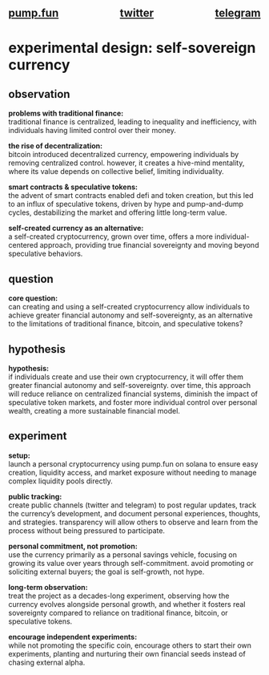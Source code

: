 <h2>
  <div style="display: flex; justify-content: space-between;">
    <span><a href="https://pump.fun/coin/24A5FSAuq2sxcjsHdErjPu5u92dvSMrGi9FUuSPopump" target="_blank">pump.fun</a></span>
    <span><a href="https://x.com/ga77su" target="_blank">twitter</a></span>
    <span><a href="https://t.me/ga77su" target="_blank">telegram</a></span>
  </div>
</h2>

# experimental design: self-sovereign currency

## observation

**problems with traditional finance:**  
traditional finance is centralized, leading to inequality and inefficiency, with individuals having limited control over their money.  

**the rise of decentralization:**  
bitcoin introduced decentralized currency, empowering individuals by removing centralized control. however, it creates a hive-mind mentality, where its value depends on collective belief, limiting individuality.

**smart contracts & speculative tokens:**  
the advent of smart contracts enabled defi and token creation, but this led to an influx of speculative tokens, driven by hype and pump-and-dump cycles, destabilizing the market and offering little long-term value.

**self-created currency as an alternative:**  
a self-created cryptocurrency, grown over time, offers a more individual-centered approach, providing true financial sovereignty and moving beyond speculative behaviors.

## question

**core question:**  
can creating and using a self-created cryptocurrency allow individuals to achieve greater financial autonomy and self-sovereignty, as an alternative to the limitations of traditional finance, bitcoin, and speculative tokens?

## hypothesis

**hypothesis:**  
if individuals create and use their own cryptocurrency, it will offer them greater financial autonomy and self-sovereignty. over time, this approach will reduce reliance on centralized financial systems, diminish the impact of speculative token markets, and foster more individual control over personal wealth, creating a more sustainable financial model.

## experiment

**setup:**  
launch a personal cryptocurrency using pump.fun on solana to ensure easy creation, liquidity access, and market exposure without needing to manage complex liquidity pools directly.
  
**public tracking:**  
create public channels (twitter and telegram) to post regular updates, track the currency’s development, and document personal experiences, thoughts, and strategies. transparency will allow others to observe and learn from the process without being pressured to participate.  

**personal commitment, not promotion:**  
use the currency primarily as a personal savings vehicle, focusing on growing its value over years through self-commitment. avoid promoting or soliciting external buyers; the goal is self-growth, not hype.  

**long-term observation:**  
treat the project as a decades-long experiment, observing how the currency evolves alongside personal growth, and whether it fosters real sovereignty compared to reliance on traditional finance, bitcoin, or speculative tokens.  

**encourage independent experiments:**  
while not promoting the specific coin, encourage others to start their own experiments, planting and nurturing their own financial seeds instead of chasing external alpha.  



